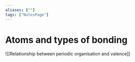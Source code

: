 ```yaml
---
aliases: [""]
tags: ["NotesPage"]
---
```


# Atoms and types of bonding

![[Relationship between periodic organisation and valence]]